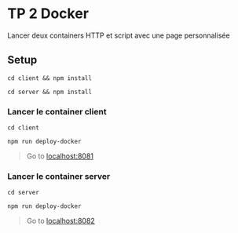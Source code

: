 # TP 2 Docker

Lancer deux containers HTTP et script avec une page personnalisée

## Setup

```cd client && npm install```

```cd server && npm install```

### Lancer le container client

```cd client```

```npm run deploy-docker```

> Go to [localhost:8081](http://localhost:8081/)

### Lancer le container server

```cd server```

```npm run deploy-docker```

> Go to [localhost:8082](http://localhost:8082/)